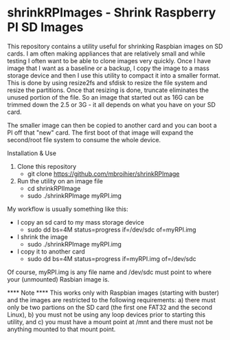 # shrinkRPImages - Shrink Raspberry PI SD Images

This repository contains a utility useful for shrinking Raspbian images on SD cards.  I am often making appliances that are relatively small and while testing I often want to be able to clone images very quickly.  Once I have image that I want as a baseline or a backup, I copy the image to a mass storage device and then I use this utility to compact it into a smaller format.  This is done by using resize2fs and sfdisk to resize the file system and resize the partitions.  Once that resizing is done, truncate eliminates the unused portion of the file.  So an image that started out as 16G can be trimmed down the 2.5 or 3G - it all depends on what you have on your SD card.

The smaller image can then be copied to another card and you can boot a PI off that "new" card.  The first boot of that image will expand the second/root file system to consume the whole device.

Installation & Use

  1)  Clone this repository
      - git clone https://github.com/mbroihier/shrinkRPImage
  2)  Run the utility on an image file
      - cd shrinkRPIImage
      - sudo ./shrinkRPImage myRPI.img

My workflow is usually something like this:
   - I copy an sd card to my mass storage device
     + sudo dd bs=4M status=progress if=/dev/sdc of=myRPI.img
   - I shrink the image
     + sudo ./shrinkRPImage myRPI.img
   - I copy it to another card
     + sudo dd bs=4M status=progress if=myRPI.img of=/dev/sdc

Of course, myRPI.img is any file name and /dev/sdc must point to where your (unmounted) Rasbian image is.

**** Note ****
This works only with Raspbian images (starting with buster) and the images are restricted to the following requirements:  a) there must only be two partions on the SD card (the first one FAT32 and the second Linux), b) you must not be using any loop devices prior to starting this utility, and c) you must have a mount point at /mnt and there must not be anything mounted to that mount point.

